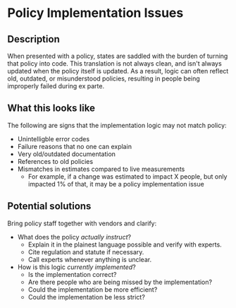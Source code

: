 # Policy Implementation Issues

## Description

When presented with a policy, states are saddled with the burden of turning that policy into code. This translation is not always clean, and isn't always updated when the policy itself is updated. As a result, logic can often reflect old, outdated, or misunderstood policies, resulting in people being improperly failed during ex parte.

## What this looks like

The following are signs that the implementation logic may not match policy:
  - Unintelligble error codes
  - Failure reasons that no one can explain
  - Very old/outdated documentation
  - References to old policies
  - Mismatches in estimates compared to live measurements
    - For example, if a change was estimated to impact X people, but only impacted 1% of that, it may be a policy implementation issue

## Potential solutions

Bring policy staff together with vendors and clarify:
  - What does the policy _actually instruct_?
    - Explain it in the plainest language possible and verify with experts.
    - Cite regulation and statute if necessary.
    - Call experts whenever anything is unclear.
  - How is this logic _currently implemented_?
    - Is the implementation correct?
    - Are there people who are being missed by the implementation?
    - Could the implementation be more efficient?
    - Could the implementation be less strict?
